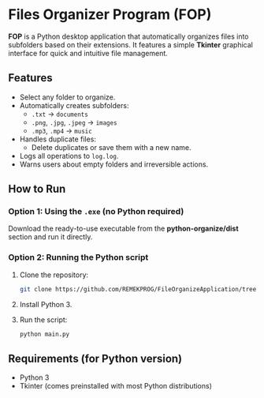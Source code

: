 # Files Organizer Program (FOP)

**FOP** is a Python desktop application that automatically organizes
files into subfolders based on their extensions. It features a simple
**Tkinter** graphical interface for quick and intuitive file management.

## Features

-   Select any folder to organize.
-   Automatically creates subfolders:
    -   `.txt` → `documents`
    -   `.png`, `.jpg`, `.jpeg` → `images`
    -   `.mp3`, `.mp4` → `music`
-   Handles duplicate files:
    -   Delete duplicates or save them with a new name.
-   Logs all operations to `log.log`.
-   Warns users about empty folders and irreversible actions.

## How to Run

### Option 1: Using the `.exe` (no Python required)

Download the ready-to-use executable from the **python-organize/dist** section and
run it directly.

### Option 2: Running the Python script

1.  Clone the repository:

    ``` bash
    git clone https://github.com/REMEKPROG/FileOrganizeApplication/tree/main?tab=readme-ov-file
    ```

2.  Install Python 3.

3.  Run the script:

    ``` bash
    python main.py
    ```

## Requirements (for Python version)

-   Python 3
-   Tkinter (comes preinstalled with most Python distributions)

